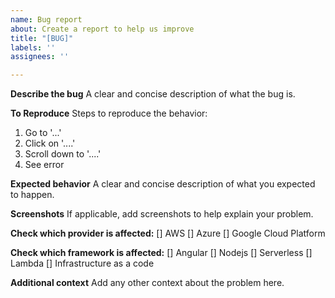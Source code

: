 ```yaml
---
name: Bug report
about: Create a report to help us improve
title: "[BUG]"
labels: ''
assignees: ''

---
```


**Describe the bug**
A clear and concise description of what the bug is.

**To Reproduce**
Steps to reproduce the behavior:
1. Go to '...'
2. Click on '....'
3. Scroll down to '....'
4. See error

**Expected behavior**
A clear and concise description of what you expected to happen.

**Screenshots**
If applicable, add screenshots to help explain your problem.

**Check which provider is affected:**
[] AWS
[] Azure
[] Google Cloud Platform

**Check which framework is affected:**
[] Angular
[] Nodejs
[] Serverless
[] Lambda
[] Infrastructure as a code

**Additional context**
Add any other context about the problem here.
